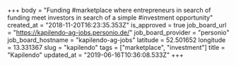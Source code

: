 +++
body = "Funding #marketplace where entrepreneurs in search of funding meet investors in search of a simple #investment opportunity"
created_at = "2018-11-20T16:23:35.353Z"
is_approved = true
job_board_url = "https://kapilendo-ag-jobs.personio.de/"
job_board_provider = "personio"
job_board_hostname = "kapilendo-ag-jobs"
latitude = 52.501652
longitude = 13.331367
slug = "kapilendo"
tags = ["marketplace", "investment"]
title = "Kapilendo"
updated_at = "2019-06-16T10:36:08.533Z"
+++
